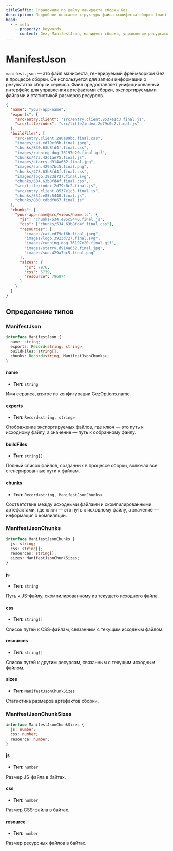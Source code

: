 ```yaml
---
titleSuffix: Справочник по файлу манифеста сборки Gez
description: Подробное описание структуры файла манифеста сборки (manifest.json) в фреймворке Gez, включая управление артефактами сборки, отображение экспортируемых файлов и статистику ресурсов. Помогает разработчикам понять и использовать систему сборки.
head:
  - - meta
    - property: keywords
      content: Gez, ManifestJson, манифест сборки, управление ресурсами, артефакты сборки, отображение файлов, API
---
```


# ManifestJson

`manifest.json` — это файл манифеста, генерируемый фреймворком Gez в процессе сборки. Он используется для записи информации о результатах сборки сервиса. Файл предоставляет унифицированный интерфейс для управления артефактами сборки, экспортируемыми файлами и статистикой размеров ресурсов.

```json title="dist/client/manifest.json"
{
  "name": "your-app-name",
  "exports": {
    "src/entry.client": "src/entry.client.8537e1c3.final.js",
    "src/title/index": "src/title/index.2d79c0c2.final.js"
  },
  "buildFiles": [
    "src/entry.client.2e0a89bc.final.css",
    "images/cat.ed79ef6b.final.jpeg",
    "chunks/830.63b8fd4f.final.css",
    "images/running-dog.76197e20.final.gif",
    "chunks/473.42c1ae75.final.js",
    "images/starry.d914a632.final.jpg",
    "images/sun.429a7bc5.final.png",
    "chunks/473.63b8fd4f.final.css",
    "images/logo.3923d727.final.svg",
    "chunks/534.63b8fd4f.final.css",
    "src/title/index.2d79c0c2.final.js",
    "src/entry.client.8537e1c3.final.js",
    "chunks/534.e85c5440.final.js",
    "chunks/830.cdbdf067.final.js"
  ],
  "chunks": {
    "your-app-name@src/views/home.ts": {
      "js": "chunks/534.e85c5440.final.js",
      "css": ["chunks/534.63b8fd4f.final.css"],
      "resources": [
        "images/cat.ed79ef6b.final.jpeg",
        "images/logo.3923d727.final.svg",
        "images/running-dog.76197e20.final.gif",
        "images/starry.d914a632.final.jpg",
        "images/sun.429a7bc5.final.png"
      ],
      "sizes": {
        "js": 7976,
        "css": 5739,
        "resource": 796974
      }
    }
  }
}
```

## Определение типов
### ManifestJson

```ts
interface ManifestJson {
  name: string;
  exports: Record<string, string>;
  buildFiles: string[];
  chunks: Record<string, ManifestJsonChunks>;
}
```

#### name

- **Тип**: `string`

Имя сервиса, взятое из конфигурации GezOptions.name.

#### exports

- **Тип**: `Record<string, string>`

Отображение экспортируемых файлов, где ключ — это путь к исходному файлу, а значение — путь к собранному файлу.

#### buildFiles

- **Тип**: `string[]`

Полный список файлов, созданных в процессе сборки, включая все сгенерированные пути к файлам.

#### chunks

- **Тип**: `Record<string, ManifestJsonChunks>`

Соответствие между исходными файлами и скомпилированными артефактами, где ключ — это путь к исходному файлу, а значение — информация о компиляции.

### ManifestJsonChunks

```ts
interface ManifestJsonChunks {
  js: string;
  css: string[];
  resources: string[];
  sizes: ManifestJsonChunkSizes;
}
```

#### js

- **Тип**: `string`

Путь к JS-файлу, скомпилированному из текущего исходного файла.

#### css

- **Тип**: `string[]`

Список путей к CSS-файлам, связанным с текущим исходным файлом.

#### resources

- **Тип**: `string[]`

Список путей к другим ресурсам, связанным с текущим исходным файлом.

#### sizes

- **Тип**: `ManifestJsonChunkSizes`

Статистика размеров артефактов сборки.

### ManifestJsonChunkSizes

```ts
interface ManifestJsonChunkSizes {
  js: number;
  css: number;
  resource: number;
}
```

#### js

- **Тип**: `number`

Размер JS-файла в байтах.

#### css

- **Тип**: `number`

Размер CSS-файла в байтах.

#### resource

- **Тип**: `number`

Размер ресурсных файлов в байтах.